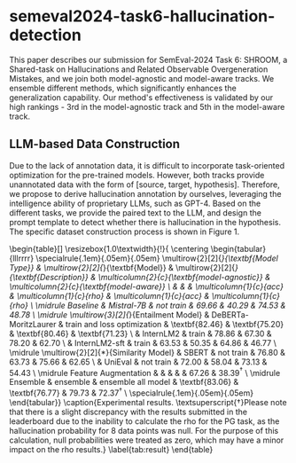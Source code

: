 # semeval2024-task6-hallucination-detection

This paper describes our submission for SemEval-2024 Task 6: SHROOM, a Shared-task on Hallucinations and Related Observable Overgeneration Mistakes, and we join both model-agnostic and model-aware tracks. We ensemble different methods, which significantly enhances the generalization capability. Our method's effectiveness is validated by our high rankings - 3rd in the model-agnostic track and 5th in the model-aware track.


## LLM-based Data Construction
Due to the lack of annotation data, it is difficult to incorporate task-oriented optimization for the pre-trained models. However, both tracks provide unannotated data with the form of [source, target, hypothesis]. Therefore, we propose to derive hallucination annotation by ourselves, leveraging the intelligence ability of proprietary LLMs, such as GPT-4. Based on the different tasks, we provide the paired text to the LLM, and design the prompt template to detect whether there is hallucination in the hypothesis. The specific dataset construction process is shown in Figure 1.

\begin{table}[]
\resizebox{1.0\textwidth}{!}{
  \centering
    \begin{tabular}{lllrrrr}
    \specialrule{.1em}{.05em}{.05em}
    \multirow{2}[2]{*}{\textbf{Model Type}} & \multirow{2}[2]{*}{\textbf{Model}} & \multirow{2}[2]{*}{\textbf{Description}} & \multicolumn{2}{c}{\textbf{model-agnostic}} & \multicolumn{2}{c}{\textbf{model-aware}} \\
          &       &       & \multicolumn{1}{c}{acc} & \multicolumn{1}{c}{rho} & \multicolumn{1}{c}{acc} & \multicolumn{1}{c}{rho} \\
    \midrule
    Baseline & Mistral-7B & not train & 69.66 & 40.29 & 74.53 & 48.78 \\
    \midrule
    \multirow{3}[2]{*}{Entailment Model} & DeBERTa-MoritzLaurer & train and loss optimization & \textbf{82.46} & \textbf{75.20} & \textbf{80.46} & \textbf{71.23} \\
          & InternLM2 & train & 78.86 & 67.30 & 78.20 & 62.70 \\
          & InternLM2-sft & train & 63.53 & 50.35 & 64.86 & 46.77 \\
    \midrule
    \multirow{2}[2]{*}{Similarity Model} & SBERT & not train & 76.80 & 63.73 & 75.66 & 62.65 \\
          & UniEval & not train & 72.00 & 58.04 & 73.13 & 54.43 \\
    \midrule
    Feature Augmentation &       &       &       &       & 67.26 & 38.39$^\dagger$ \\
    \midrule
    Ensemble & ensemble & ensemble all model & \textbf{83.06} & \textbf{76.77} & 79.73 & 72.37$^\dagger$ \\
    \specialrule{.1em}{.05em}{.05em}
    \end{tabular}}
  \caption{Experimental results. \textsuperscript{†}Please note that there is a slight discrepancy with the results submitted in the leaderboard due to the inability to calculate the rho for the PG task, as the hallucination probability for 8 data points was null. For the purpose of this calculation, null probabilities were treated as zero, which may have a minor impact on the rho results.}
  \label{tab:result}
\end{table}

